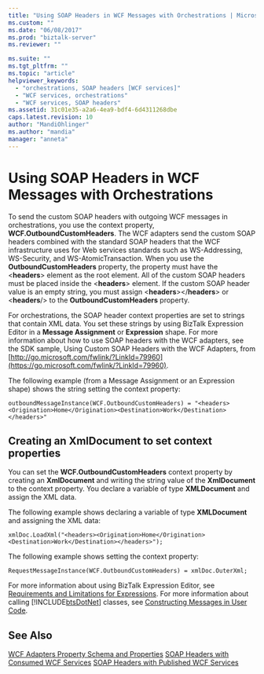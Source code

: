 ```yaml
---
title: "Using SOAP Headers in WCF Messages with Orchestrations | Microsoft Docs"
ms.custom: ""
ms.date: "06/08/2017"
ms.prod: "biztalk-server"
ms.reviewer: ""

ms.suite: ""
ms.tgt_pltfrm: ""
ms.topic: "article"
helpviewer_keywords:
  - "orchestrations, SOAP headers [WCF services]"
  - "WCF services, orchestrations"
  - "WCF services, SOAP headers"
ms.assetid: 31c01e35-a2a6-4ea9-bdf4-6d4311268dbe
caps.latest.revision: 10
author: "MandiOhlinger"
ms.author: "mandia"
manager: "anneta"
---
```

# Using SOAP Headers in WCF Messages with Orchestrations
To send the custom SOAP headers with outgoing WCF messages in orchestrations, you use the context property, **WCF.OutboundCustomHeaders**. The WCF adapters send the custom SOAP headers combined with the standard SOAP headers that the WCF infrastructure uses for Web services standards such as WS-Addressing, WS-Security, and WS-AtomicTransaction. When you use the **OutboundCustomHeaders** property, the property must have the \<**headers**\> element as the root element. All of the custom SOAP headers must be placed inside the \<**headers**\> element. If the custom SOAP header value is an empty string, you must assign \<**headers**\>\</**headers**\> or \<**headers**/\> to the **OutboundCustomHeaders** property.

 For orchestrations, the SOAP header context properties are set to strings that contain XML data. You set these strings by using BizTalk Expression Editor in a **Message Assignment** or **Expression** shape. For more information about how to use SOAP headers with the WCF adapters, see the SDK sample, Using Custom SOAP Headers with the WCF Adapters, from [http://go.microsoft.com/fwlink/?LinkId=79960](https://go.microsoft.com/fwlink/?LinkId=79960).

 The following example (from a Message Assignment or an Expression shape) shows the string setting the context property:

```
outboundMessageInstance(WCF.OutboundCustomHeaders) = "<headers><Origination>Home</Origination><Destination>Work</Destination></headers>"
```

## Creating an XmlDocument to set context properties
 You can set the **WCF.OutboundCustomHeaders** context property by creating an **XmlDocument** and writing the string value of the **XmlDocument** to the context property. You declare a variable of type **XMLDocument** and assign the XML data.

 The following example shows declaring a variable of type **XMLDocument** and assigning the XML data:

```
xmlDoc.LoadXml("<headers><Origination>Home</Origination><Destination>Work</Destination></headers>");
```

 The following example shows setting the context property:

```
RequestMessageInstance(WCF.OutboundCustomHeaders) = xmlDoc.OuterXml;
```

 For more information about using BizTalk Expression Editor, see [Requirements and Limitations for Expressions](../core/requirements-and-limitations-for-expressions.md). For more information about calling [!INCLUDE[btsDotNet](../includes/btsdotnet-md.md)] classes, see [Constructing Messages in User Code](../core/constructing-messages-in-user-code.md).

## See Also
 [WCF Adapters Property Schema and Properties](../core/wcf-adapters-property-schema-and-properties.md)
 [SOAP Headers with Consumed WCF Services](../core/soap-headers-with-consumed-wcf-services.md)
 [SOAP Headers with Published WCF Services](../core/soap-headers-with-published-wcf-services.md)